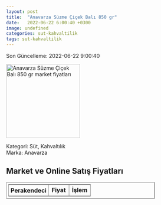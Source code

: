 ```yaml
---
layout: post
title:  "Anavarza Süzme Çiçek Balı 850 gr"
date:   2022-06-22 6:00:40 +0300
image: undefined
categories: sut-kahvaltilik
tags: sut-kahvaltilik
---
```


Son Güncelleme: 2022-06-22 9:00:40

<img src="undefined" width="200" alt="Anavarza Süzme Çiçek Balı 850 gr market fiyatları" />

Kategori: Süt, Kahvaltılık
<br />
Marka: Anavarza

<h2>Market ve Online Satış Fiyatları</h2>

<table border="1" style="padding: 5px;width:80%;">
  <tr>
    <td style="padding: 5px;"><strong>Perakendeci</strong></td>
    <td><strong>Fiyat</strong></td>
    <td><strong>İşlem</strong></td>
  </tr>
  
</table>
